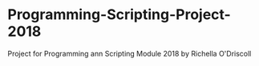 # Programming-Scripting-Project-2018
Project for Programming ann Scripting Module 2018 by Richella O'Driscoll
